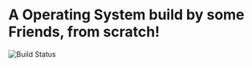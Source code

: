 # A Operating System build by some Friends, from scratch!

![Build Status](http://144.76.18.59:8080/job/AerOS/badge/icon)